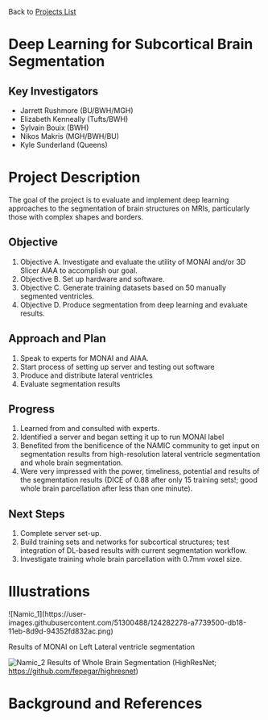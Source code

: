 Back to [Projects List](../../README.md#ProjectsList)

# Deep Learning for Subcortical Brain Segmentation

## Key Investigators

- Jarrett Rushmore (BU/BWH/MGH)
- Elizabeth Kenneally (Tufts/BWH)
- Sylvain Bouix (BWH)
- Nikos Makris (MGH/BWH/BU)
- Kyle Sunderland (Queens)

# Project Description

The goal of the project is to evaluate and implement deep learning approaches to the segmentation of brain structures on MRIs, particularly those with complex shapes and borders.

## Objective

<!-- Describe here WHAT you would like to achieve (what you will have as end result). -->

1. Objective A. Investigate and evaluate the utility of MONAI and/or 3D Slicer AIAA to accomplish our goal.
1. Objective B. Set up hardware and software.
1. Objective C. Generate training datasets based on 50 manually segmented ventricles.
1. Objective D. Produce segmentation from deep learning and evaluate results.

## Approach and Plan

<!-- Describe here HOW you would like to achieve the objectives stated above. -->

1. Speak to experts for MONAI and AIAA.
2. Start process of setting up server and testing out software
3. Produce and distribute lateral ventricles
4. Evaluate segmentation results

## Progress

<!-- Update this section as you make progress, describing of what you have ACTUALLY DONE. If there are specific steps that you could not complete then you can describe them here, too. -->

1. Learned from and consulted with experts.
2. Identified a server and began setting it up to run MONAI label
3. Benefited from the benificence of the NAMIC community to get input on segmentation results from high-resolution lateral ventricle segmentation and whole brain segmentation.
4. Were very impressed with the power, timeliness, potential and results of the segmentation results (DICE of 0.88 after only 15 training sets!; good whole brain parcellation after less than one minute).


## Next Steps
1. Complete server set-up.
2. Build training sets and networks for subcortical structures; test integration of DL-based results with current segmentation workflow.
3. Investigate training whole brain parcellation with 0.7mm voxel size.


# Illustrations

<!-- Add pictures and links to videos that demonstrate what has been accomplished.
![Description of picture](Example2.jpg)
![Some more images](Example2.jpg)
-->![Namic_1](https://user-images.githubusercontent.com/51300488/124282278-a7739500-db18-11eb-8d9d-94352fd832ac.png)
Results of MONAI on Left Lateral ventricle segmentation

![Namic_2](https://user-images.githubusercontent.com/51300488/124282344-b8bca180-db18-11eb-80da-196b6a80e4e7.png)
Results of Whole Brain Segmentation (HighResNet; https://github.com/fepegar/highresnet)

# Background and References

<!-- If you developed any software, include link to the source code repository. If possible, also add links to sample data, a![Uploading Namic_1.png…]()
nd to any relevant publications. -->
